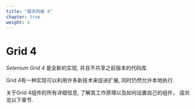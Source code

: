 ```yaml
---
title: "服务网格 4"
chapter: true
weight: 4
---
```

 
# Grid 4

_Selenium Grid 4_ 是全新的实现, 
并且不共享之前版本的代码库.

Grid 4有一种实现可以利用许多新技术来促进扩展, 
同时仍然允许本地执行.

关于Grid 4组件的所有详细信息, 
了解其工作原理以及如何设置自己的组件，
请浏览以下章节.
